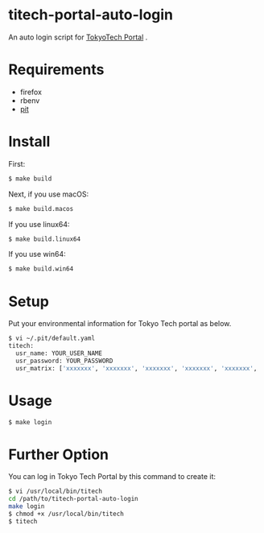# titech-portal-auto-login

An auto login script for [TokyoTech Portal](http://portal.titech.ac.jp/) .

# Requirements

- firefox
- rbenv
- [pit](https://github.com/cho45/pit)

# Install

First:

```sh
$ make build
```

Next, if you use macOS:

```sh
$ make build.macos
```

If you use linux64:

```sh
$ make build.linux64
```

If you use win64:

```sh
$ make build.win64
```

# Setup

Put your environmental information for Tokyo Tech portal as below.

```sh
$ vi ~/.pit/default.yaml
titech:
  usr_name: YOUR_USER_NAME
  usr_password: YOUR_PASSWORD
  usr_matrix: ['xxxxxxx', 'xxxxxxx', 'xxxxxxx', 'xxxxxxx', 'xxxxxxx', 'xxxxxxx', 'xxxxxxx', 'xxxxxxx', 'xxxxxxx', 'xxxxxxx']
```

# Usage

```sh
$ make login
```

# Further Option

You can log in Tokyo Tech Portal by this command to create it:

```sh
$ vi /usr/local/bin/titech
cd /path/to/titech-portal-auto-login
make login
$ chmod +x /usr/local/bin/titech
$ titech
```
